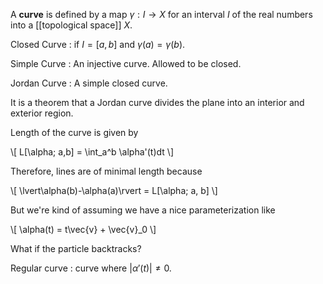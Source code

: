 A **curve** is defined by a map $\gamma: I \to X$ for an interval $I$ of the real numbers into a [[topological space]] $X$. 

Closed Curve
  : if $I=[a,b]$ and $\gamma(a)=\gamma(b)$.

Simple Curve
  : An injective curve. Allowed to be closed.
  
Jordan Curve
  : A simple closed curve.

It is a theorem that a Jordan curve divides the plane into an interior and exterior region.

Length of the curve is given by

\\[
L[\alpha; a,b] = \int_a^b \alpha'(t)dt
\\]

Therefore, lines are of minimal length because

\\[
\lvert\alpha(b)-\alpha(a)\rvert = L[\alpha; a, b]
\\]

But we're kind of assuming we have a nice parameterization like

\\[
\alpha(t) = t\vec{v} + \vec{v}_0
\\]

What if the particle backtracks? 

Regular curve
  : curve where $\vert\alpha'(t)\vert\neq 0$.